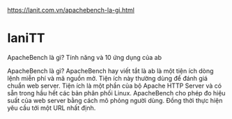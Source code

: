 https://lanit.com.vn/apachebench-la-gi.html

# IaniTT

ApacheBench là gì? Tính năng và 10 ứng dụng của ab

ApacheBench là gì?
ApacheBench hay viết tắt là ab là một tiện ích dòng lệnh miễn phí và mã nguồn mở. Tiện ích này thường dùng để đánh giá chuẩn web server. Tiện ích là một phần của bộ Apache HTTP Server và có sẵn trong hầu hết các bản phân phối Linux. ApacheBench cho phép đo hiệu suất của web server bằng cách mô phỏng người dùng. Đồng thời thực hiện yêu cầu tới một URL nhất định.

